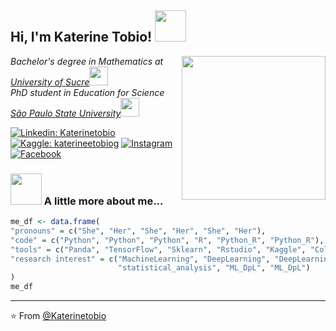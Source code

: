 <h2> Hi, I'm Katerine Tobio! <img src="https://media.giphy.com/media/mGcNjsfWAjY5AEZNw6/giphy.gif" width="50"></h2>
<img align='right' src="https://user-images.githubusercontent.com/61791054/117738352-38da2100-b1d2-11eb-872b-901cdab036f1.png" width="230">
<p><em> Bachelor's degree in Mathematics at <a href="https://unisucre.edu.co">University of Sucre</a><img src="https://image.jimcdn.com/app/cms/image/transf/none/path/s18da0577f0db350b/image/i6a0f54f58d2460f5/version/1584914109/image.gif" width="30"></br>PhD student in Education for Science <a href="https://www.fc.unesp.br"> São Paulo State University</a><img src="https://media.giphy.com/media/WUlplcMpOCEmTGBtBW/giphy.gif" width="30"> 
</em></p>

[![Linkedin: Katerinetobio](https://img.shields.io/badge/-Linkedin-blue?style=flat-square&logo=Linkedin&logoColor=white&link=https://www.linkedin.com/in/katerinetobio/)](https://www.linkedin.com/in/katerinetobio/)
[![Kaggle: katerineetobiog](https://img.shields.io/badge/-Kaggle-aqua?style=flat-cian&logo=Kaggle&logoColor=white&link=https://www.kaggle.com/katerineetobiog)](https://www.kaggle.com/katerineetobiog)
<a href="https://www.instagram.com/katetobio/" target="_blank"><img src="https://img.shields.io/badge/Instagram-%23E4405F.svg?&style=flat-square&logo=instagram&logoColor=white" alt="Instagram"></a>
<a href="https://www.facebook.com/katerinetobio/" target="_blank"><img src="https://img.shields.io/badge/Facebook-%231877F2.svg?&style=flat-square&logo=facebook&logoColor=white" alt="Facebook"></a>

### <img src="https://media.giphy.com/media/VgCDAzcKvsR6OM0uWg/giphy.gif" width="50"> A little more about me...  

```r
me_df <- data.frame(
"pronouns" = c("She", "Her", "She", "Her", "She", "Her"), 
"code" = c("Python", "Python", "Python", "R", "Python_R", "Python_R"), 
"tools" = c("Panda", "TensorFlow", "Sklearn", "Rstudio", "Kaggle", "Colab"),
"research interest" = c("MachineLearning", "DeepLearning", "DeepLearning", 
                        "statistical_analysis", "ML_DpL", "ML_DpL")
)
me_df

```


---

⭐️ From [@Katerinetobio](https://github.com/Katerinetobio)
